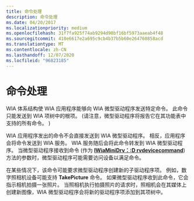 ```yaml
---
title: 命令处理
description: 命令处理
ms.date: 04/20/2017
ms.localizationpriority: medium
ms.openlocfilehash: 31f7fa925f74ab9294d90bf16bf5973aaeab4f48
ms.sourcegitcommit: 418e6617e2a695c9cb4b37b5b60e264760858acd
ms.translationtype: MT
ms.contentlocale: zh-CN
ms.lasthandoff: 12/07/2020
ms.locfileid: "96823185"
---
```

# <a name="command-handling"></a>命令处理





WIA 体系结构使 WIA 应用程序能够向 WIA 微型驱动程序发送特定命令。 此命令只能发送到 WIA 项树中的根项。  (请注意，微型驱动程序将报告它在其功能表中支持的所有命令。 ) 

WIA 应用程序发出的命令不会直接发送到 WIA 微型驱动程序。 相反，应用程序会将命令发送到 WIA 服务。 WIA 服务随后会将此命令转发到 WIA 微型驱动程序。 当微型驱动程序接收到命令 (作为 [**IWiaMiniDrv：:D rvdevicecommand**](/windows-hardware/drivers/ddi/wiamindr_lh/nf-wiamindr_lh-iwiaminidrv-drvdevicecommand)) 方法的参数时，微型驱动程序可能需要访问设备以满足命令。

在某些情况下，该命令可能要求微型驱动程序创建新的子驱动程序项。 例如，数字照相机设备可能支持 **TakePicture** 命令。 如果微型驱动程序收到此命令，它会指示相机拍摄一张照片。 当照相机执行拍摄照片的请求时，照相机会在其媒体上创建新图像，WIA 微型驱动程序会将新的驱动程序项添加到其项树中。

 


